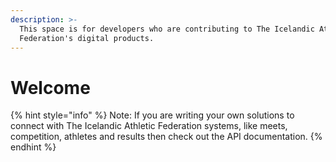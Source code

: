 ```yaml
---
description: >-
  This space is for developers who are contributing to The Icelandic Athletic
  Federation's digital products.
---
```


# Welcome

{% hint style="info" %}
Note: If you are writing your own solutions to connect with The Icelandic Athletic Federation systems, like meets, competition, athletes and results then check out the API documentation.
{% endhint %}
